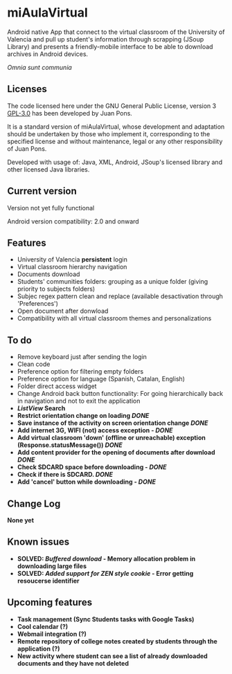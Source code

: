 miAulaVirtual
=============

Android native App that connect to the virtual classroom of the University of Valencia and pull up student's information through scrapping (JSoup Library) and presents a friendly-mobile interface to be able to download archives in Android devices.

<i>Omnia sunt communia</i>

## Licenses ##
The code licensed here under the GNU General Public License, version 3 [GPL-3.0](http://www.gnu.org/licenses/gpl-3.0.html) has been developed by Juan Pons.

It is a standard version of miAulaVirtual, whose development and adaptation should be undertaken by those who implement it, corresponding to the specified license and without maintenance, legal or any other responsibility of Juan Pons.

Developed with usage of: Java, XML, Android, JSoup's licensed library and other licensed Java libraries.

## Current version ##
Version not yet fully functional

Android version compatibility: 2.0 and onward

## Features ##
+ University of Valencia <b>persistent</b> login
+ Virtual classroom hierarchy navigation
+ Documents download
+ Students' communities folders: grouping as a unique folder (giving priority to subjects folders)
+ Subjec regex pattern clean and replace (available desactivation through 'Preferences')
+ Open document after donwload
+ Compatibility with all virtual classroom themes and personalizations

## To do ##
+ Remove keyboard just after sending the login
+ Clean code
+ Preference option for filtering empty folders
+ Preference option for language (Spanish, Catalan, English)
+ Folder direct access widget
+ Change Android back button functionality: For going hierarchically back in navigation and not to exit the application
+ <b><i>ListView</i> Search<b/>
+ Restrict orientation change on loading <b><i>DONE</i></b>
+ Save instance of the activity on screen orientation change <b><i>DONE</i></b>
+ Add internet 3G, WIFI (not) access exception - <b><i>DONE</i></b>
+ Add virtual classroom 'down' (offline or unreachable) exception (Response.statusMessage()) <b><i>DONE</i></b>
+ Add content provider for the opening of documents after download <b><i>DONE</i></b>
+ Check SDCARD space before downloading - <b><i>DONE</i></b>
+ Check if there is SDCARD. <b><i>DONE</i></b>
+ Add 'cancel' button while downloading - <b><i>DONE</i></b>

## Change Log ##
None yet

## Known issues ##
+ <b>SOLVED: <i>Buffered download</i></b> - Memory allocation problem in downloading large files
+ <b>SOLVED: <i>Added support for ZEN style cookie</i></b> - Error getting resoucerse identifier

## Upcoming features ##
+ Task management (Sync Students tasks with Google Tasks)
+ Cool calendar (?)
+ Webmail integration (?)
+ Remote repository of college notes created by students through the application (?)
+ New activity where student can see a list of already downloaded documents and they have not deleted
